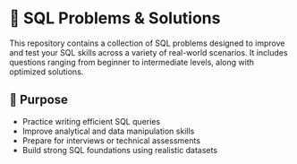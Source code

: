 # 🧠 SQL Problems & Solutions
This repository contains a collection of SQL problems designed to improve and test your SQL skills across a variety of real-world scenarios. It includes questions ranging from beginner to intermediate levels, along with optimized solutions.

## 🎯 Purpose
- Practice writing efficient SQL queries
- Improve analytical and data manipulation skills
- Prepare for interviews or technical assessments
- Build strong SQL foundations using realistic datasets
